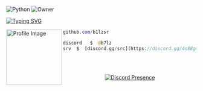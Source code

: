 
![Python](https://img.shields.io/badge/-Python-3776AB?style=for-the-badge&logo=python&logoColor=white)
![Owner](https://img.shields.io/badge/-Owner-blue?style=for-the-badge)

[![Typing SVG](https://readme-typing-svg.herokuapp.com?font=Silkscreen&duration=8000&pause=&color=F7F7F7&random=true&width=435&lines=srcf+%7C+Bio-Link)](https://git.io/typing-svg)

<img align="left" src="https://files.catbox.moe/bnm05t.png" width="147" alt="Profile Image" /> 



```powershell
github.com/b1lzsr
```
```php
discord   $  @b7lz
srv  $  [discord.gg/src](https://discord.gg/4s88g4cYMq)
```
## 
&zwnj;
&zwnj;

<div align="center">

[![Discord Presence](https://lanyard.kyrie25.me/api/1231182903355117599?gradient=FFFFFF-EFEFEF-CCCCCC-AAAAAA&waveColor=000000&waveSpotifyColor=000000&animationDuration=4s&showBanner=true&imgStyle=square&imgBorderRadius=100px&nameColor=FFFFFF)](https://discord.com/users/1177497949601812512)
</div>
